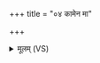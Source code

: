 +++
title = "०४ कामेन मा"

+++
<details><summary>मूलम् (VS)</summary>

कामे॑न मा॒ काम॒ आग॒न्हृद॑या॒द्धृद॑यं॒ परि॑। यद॒मीषा॑म॒दो मन॒स्तदैतूप॑ मामि॒ह ॥
</details>